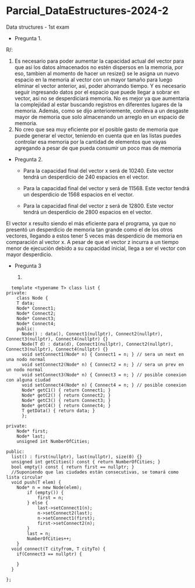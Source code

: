# Parcial_DataEstructures-2024-2
Data structures - 1st exam
- Pregunta 1.

R/: 
1) Es necesario para poder aumentar la capacidad actual del vector para que asi los datos almacenados no estén dispersos en la memoria, por eso, tambien al momento de hacer un resize() se le asigna un nuevo espacio en la memoria al vector con un mayor tamaño para luego eliminar el vector anterior, asi, poder ahorrando tiempo. Y es necesario seguir ingresando datos  por el espacio que puede llegar a sobrar en vector, asi no se desperdiciará memoria.
No es mejor ya que aumentaria la complejidad al estar buscando registros en diferentes lugares de la memoria. Además, como se dijo anterioremente, conlleva a un desgaste mayor de memoria
que solo almacenando un arreglo en un espacio de memoria.
2) No creo que sea muy eficiente por el posible gasto de memoria que puede generar el vector, teniendo en cuenta que en las listas puedes controlar esa memoria por la cantidad de elementos que vayas agregando a pesar de que pueda consumir un poco mas de memoria 

- Pregunta 2.

  - Para la capacidad final del vector x será de 10240.
  Este vector tendrá un desperdicio de 240 espacios en el vector.

  - Para la capacidad final del vector y será de 11568.
  Este vector tendrá un desperdicio de 1568 espacios en el vector.

  - Para la capacidad final del vector z será de 12800.
  Este vector tendrá un desperdicio de 2800 espacios en el vector.


El vector x resulto siendo el más eficiente para el programa, ya que no presentó un desperdicio de memoria tan grande como el de los otros vectores,
llegando a estos tener 5 veces más desperdicio de memoria en comparación al vector x. A pesar de que el vector z incurra a un tiempo menor de ejecución
debido a su capacidad inicial, llega a ser el vector con mayor desperdicio.

- Pregunta 3

  1) 
```
  template <typename T> class list {
private:
    class Node {
    T data;
    Node* Connect1;
    Node* Connect2;
    Node* Connect3;
    Node* Connect4;
    public:
      Node() : data(), Connect1(nullptr), Connect2(nullptr), Connect3(nullptr), Connect4(nullptr) {}
      Node(T d) : data(d), Connect1(nullptr), Connect2(nullptr), Connect3(nullptr), Connect4(nullptr) {}
      void setConnect1(Node* n) { Connect1 = n; } // sera un next en una nodo normal
      void setConnect2(Node* n) { Connect2 = n; } // sera un prev en un nodo normal
      void setConnect3(Node* n) { Connect3 = n; } // posible conexion con alguna ciudad
      void setConnect4(Node* n) { Connect4 = n; } // posible conexion
      Node* getC1() { return Connect1; }
      Node* getC2() { return Connect2; }
      Node* getC3() { return Connect3; }
      Node* getC4() { return Connect4; }
      T getData() { return data; }
      };

private:   
    Node* first;
    Node* last;
    unsigned int NumberOfCities;

public:
  list() : first(nullptr), last(nullptr), size(0) {}
  unsigned int getCities() const { return NumberOfCities; }
  bool empty() const { return first == nullptr; }
  //Suponiendo que las ciudades están consecutivas, se tomará como lista circular
  void push(T elem) {
    Node* n = new Node(elem);
        if (empty()) {
            first = n;
        } else {
            last->setConnect1(n);
            n->setConnect2(last);
            n->setConnect1(first);
            first->setConnect2(n);
        }
        last = n;
        NumberOfCities++;
    }
  void connect(T cityfrom, T cityTo) {
    if(Connect3 == nullptr) {

    }
  }

};
```
